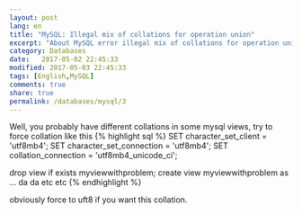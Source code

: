 ```yaml
--- 
layout: post
lang: en
title: "MySQL: Illegal mix of collations for operation union"
excerpt: "About MySQL error illegal mix of collations for operation union"
category: Databases
date:   2017-05-02 22:45:33
modified: 2017-05-03 22:45:33
tags: [English,MySQL]
comments: true
share: true
permalink: /databases/mysql/3
---
```

Well, you probably have different collations in some mysql views, try to force collation like this 
{% highlight sql %} 
SET character_set_client = 'utf8mb4';
SET character_set_connection = 'utf8mb4';
SET collation_connection = 'utf8mb4_unicode_ci'; 

drop view if exists myviewwithproblem;
create view myviewwithproblem as … da da etc etc
{% endhighlight %}

obviously force to uft8 if you want this collation.